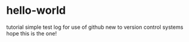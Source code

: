 # hello-world
tutorial
simple test log for use of github
new to version control systems
hope this is the one!
